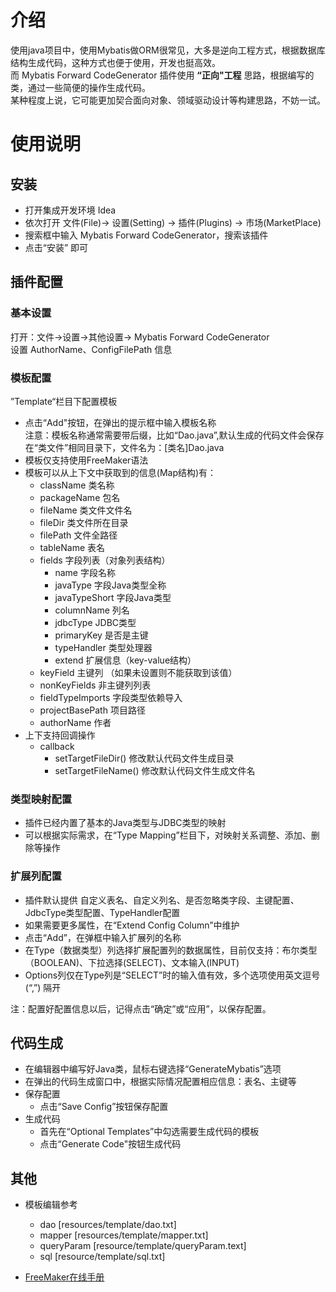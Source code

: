 # 介绍
使用java项目中，使用Mybatis做ORM很常见，大多是逆向工程方式，根据数据库结构生成代码，这种方式也便于使用，开发也挺高效。 \
而 Mybatis Forward CodeGenerator 插件使用 **“正向"工程** 思路，根据编写的类，通过一些简便的操作生成代码。 \
某种程度上说，它可能更加契合面向对象、领域驱动设计等构建思路，不妨一试。

# 使用说明

## 安装

* 打开集成开发环境 Idea
* 依次打开 文件(File)-> 设置(Setting) -> 插件(Plugins) -> 市场(MarketPlace)
* 搜索框中输入 Mybatis Forward CodeGenerator，搜索该插件
* 点击“安装” 即可

## 插件配置

### 基本设置

打开：文件->设置->其他设置-> Mybatis Forward CodeGenerator \
设置 AuthorName、ConfigFilePath 信息

### 模板配置

”Template“栏目下配置模板

* 点击“Add"按钮，在弹出的提示框中输入模板名称 \
  注意：模板名称通常需要带后缀，比如“Dao.java”,默认生成的代码文件会保存在“类文件”相同目录下，文件名为：[类名]Dao.java
* 模板仅支持使用FreeMaker语法
* 模板可以从上下文中获取到的信息(Map结构)有：
    * className 类名称
    * packageName 包名
    * fileName 类文件文件名
    * fileDir 类文件所在目录
    * filePath 文件全路径
    * tableName 表名
    * fields 字段列表（对象列表结构）
        * name 字段名称
        * javaType 字段Java类型全称
        * javaTypeShort 字段Java类型
        * columnName 列名
        * jdbcType JDBC类型
        * primaryKey 是否是主键
        * typeHandler 类型处理器
        * extend 扩展信息（key-value结构）
    * keyField 主键列 （如果未设置则不能获取到该值）
    * nonKeyFields 非主键列列表
    * fieldTypeImports 字段类型依赖导入
    * projectBasePath 项目路径
    * authorName 作者
* 上下支持回调操作
    * callback
        * setTargetFileDir() 修改默认代码文件生成目录
        * setTargetFileName() 修改默认代码文件生成文件名

### 类型映射配置

* 插件已经内置了基本的Java类型与JDBC类型的映射
* 可以根据实际需求，在“Type Mapping”栏目下，对映射关系调整、添加、删除等操作

### 扩展列配置

* 插件默认提供 自定义表名、自定义列名、是否忽略类字段、主键配置、JdbcType类型配置、TypeHandler配置
* 如果需要更多属性，在“Extend Config Column”中维护
* 点击“Add”，在弹框中输入扩展列的名称
* 在Type（数据类型）列选择扩展配置列的数据属性，目前仅支持：布尔类型（BOOLEAN)、下拉选择(SELECT)、文本输入(INPUT)
* Options列仅在Type列是“SELECT”时的输入值有效，多个选项使用英文逗号(“,”) 隔开

注：配置好配置信息以后，记得点击“确定”或“应用”，以保存配置。

## 代码生成

* 在编辑器中编写好Java类，鼠标右键选择“GenerateMybatis”选项
* 在弹出的代码生成窗口中，根据实际情况配置相应信息：表名、主键等
* 保存配置
    * 点击“Save Config”按钮保存配置
* 生成代码
    * 首先在“Optional Templates”中勾选需要生成代码的模板
    * 点击“Generate Code"按钮生成代码

## 其他

* 模板编辑参考
    * dao         [resources/template/dao.txt]
    * mapper      [resources/template/mapper.txt]
    * queryParam  [resource/template/queryParam.text]
    * sql         [resource/template/sql.txt]

* [FreeMaker在线手册](http://freemarker.foofun.cn/toc.html)

